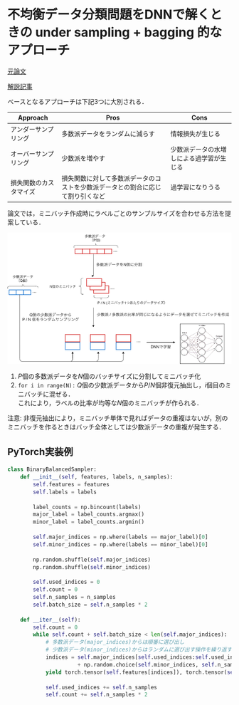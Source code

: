 # 不均衡データ分類問題をDNNで解くときの under sampling + bagging 的なアプローチ

[元論文](https://users.cs.fiu.edu/~chens/PDF/ISM15.pdf)

[解説記事](https://devblog.thebase.in/entry/2020/02/29/110000)

ベースとなるアプローチは下記3つに大別される．  

|Approach|Pros|Cons|
|-|-|-|
アンダーサンプリング|多数派データをランダムに減らす|情報損失が生じる
オーバーサンプリング|少数派を増やす|少数派データの水増しによる過学習が生じる
損失関数のカスタマイズ|損失関数に対して多数派データのコストを少数派データとの割合に応じて割り引くなど|過学習になりうる

論文では，ミニバッチ作成時にラベルごとのサンプルサイズを合わせる方法を提案している． 

![image](./underS_bagging.png)

1. $P$個の多数派データを$N$個のバッチサイズに分割してミニバッチ化
2. `for i in range(N):` $Q$個の少数派データから$P/N$個非復元抽出し，$i$個目のミニバッチに混ぜる．  
これにより，ラベルの比率が均等な$N$個のミニバッチが作られる．  

注意: 非復元抽出により，ミニバッチ単体で見ればデータの重複はないが，別のミニバッチを作るときはバッチ全体としては少数派データの重複が発生する．

## PyTorch実装例
```python
class BinaryBalancedSampler:
    def __init__(self, features, labels, n_samples):
        self.features = features
        self.labels = labels 
        
        label_counts = np.bincount(labels)
        major_label = label_counts.argmax()
        minor_label = label_counts.argmin()
        
        self.major_indices = np.where(labels == major_label)[0]
        self.minor_indices = np.where(labels == minor_label)[0]
        
        np.random.shuffle(self.major_indices)
        np.random.shuffle(self.minor_indices)
        
        self.used_indices = 0
        self.count = 0
        self.n_samples = n_samples
        self.batch_size = self.n_samples * 2

    def __iter__(self):
        self.count = 0
        while self.count + self.batch_size < len(self.major_indices):
            # 多数派データ(major_indices)からは順番に選び出し
            # 少数派データ(minor_indices)からはランダムに選び出す操作を繰り返す
            indices = self.major_indices[self.used_indices:self.used_indices + self.n_samples].tolist()\ 
                      + np.random.choice(self.minor_indices, self.n_samples, replace=False).tolist()
            yield torch.tensor(self.features[indices]), torch.tensor(self.labels[indices])
            
            self.used_indices += self.n_samples
            self.count += self.n_samples * 2
```
